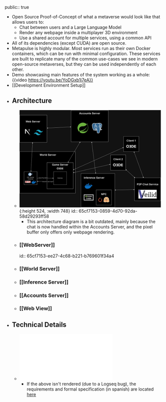 public:: true

- Open Source Proof-of-Concept of what a metaverse would look like that allows users to:
	- Chat between users and a Large Language Model
	- Render any webpage inside a multiplayer 3D environment
	- Use a shared account for multiple services, using a common API
- All of its dependencies (except CUDA) are open source.
- Metapulse is highly modular. Most services run as their own Docker containers, which can be run with minimal configuration. These services are built to replicate many of the common use-cases we see in modern open-source metaverses, but they can be used independently of each other.
- Demo showcasing main features of the system working as a whole: {{video https://youtu.be/YoDGxb1i7eA}}
- [[Development Environment Setup]]
- ## Architecture
	- ![arquitecture-metapulse.jpg](../assets/arquitecture-metapulse_1707323665756_0.jpg){:height 524, :width 748}
	  id:: 65cf7153-0859-4d70-92da-58d29293ff58
		- This architecture diagram is a bit outdated, mainly because the chat is now handled within the Accounts Server, and the pixel buffer only offers only webpage rendering.
	- ### [[WebServer]]
	  id:: 65cf7153-ee27-4c68-b221-b769601f34a4
	- ### [[World Server]]
	- ### [[Inference Server]]
	- ### [[Accounts Server]]
	- ### [[Web View]]
- ## Technical Details
	- ![Requirements and formal specification (In Spanish)](../assets/Documento_Final_1707322895598_0.pdf)
		- If the above isn't rendered (due to a Logseq bug), the requirements and formal specification (in spanish) are located [here](https://github.com/MisterChief53/Metapulse-wiki/blob/master/assets/Documento_Final_1707322895598_0.pdf)